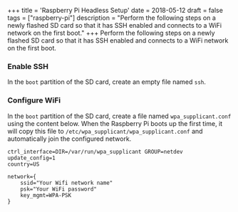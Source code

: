 +++
title = 'Raspberry Pi Headless Setup'
date = 2018-05-12
draft = false
tags = ["raspberry-pi"]
description = "Perform the following steps on a newly flashed SD card so that it has SSH enabled and connects to a WiFi network on the first boot."
+++
Perform the following steps on a newly flashed SD card so that it has SSH enabled and connects to a WiFi network on the first boot.

### Enable SSH

In the `boot` partition of the SD card, create an empty file named `ssh`.

### Configure WiFi

In the `boot` partition of the SD card, create a file named `wpa_supplicant.conf` using the content below. When the Raspberry Pi boots up the first time, it will copy this file to `/etc/wpa_supplicant/wpa_supplicant.conf` and automatically join the configured network.

```
ctrl_interface=DIR=/var/run/wpa_supplicant GROUP=netdev
update_config=1
country=US

network={
    ssid="Your Wifi network name"
    psk="Your WiFi password"
    key_mgmt=WPA-PSK
}
```
